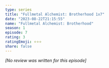 ```yaml
---
type: series
title: "Fullmetal Alchemist: Brotherhood 1x7"
date: "2023-08-22T21:15:55"
name: "Fullmetal Alchemist: Brotherhood"
season: 1
episode: 7
rating: 3
ratingEmoji: ⭐️⭐️⭐️
share: false
---
```


_[No review was written for this episode]_

